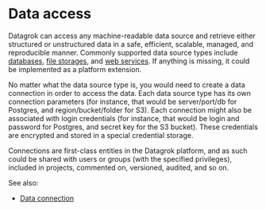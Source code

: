 <!-- TITLE: Access -->
<!-- SUBTITLE: -->

# Data access

Datagrok can access any machine-readable data source and retrieve either structured or unstructured
data in a safe, efficient, scalable, managed, and reproducible manner. Commonly supported data
source types include
[databases](data-connection.md#connectors),
[file storages](file-shares.md), and [web services](). If anything is missing, it could be
implemented as a platform extension.

No matter what the data source type is, you would need to create a data connection in order to
access the data. Each data source type has its own connection parameters (for instance, that would
be server/port/db for Postgres, and region/bucket/folder for S3). Each connection might also be
associated with login credentials (for instance, that would be login and password for Postgres, and
secret key for the S3 bucket). These credentials are encrypted and stored in a special credential
storage.

Connections are first-class entities in the Datagrok platform, and as such could be shared with
users or groups (with the specified privileges), included in projects, commented on, versioned,
audited, and so on.

See also:

* [Data connection](data-connection.md)